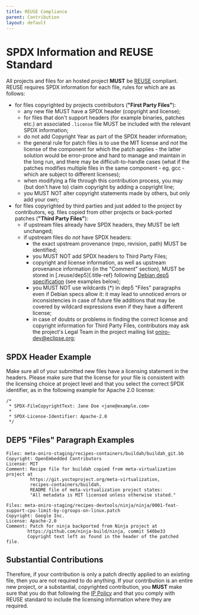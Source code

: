```yaml
---
title: REUSE Compliance
parent: Contribution
layout: default
---
```


# SPDX Information and REUSE Standard

All projects and files for an hosted project **MUST** be
[REUSE](https://reuse.software/) compliant. REUSE requires SPDX
information for each file, rules for which are as follows:

- for files copyrighted by projects contributors (**\"First Party
  Files\"**):
  - any new file MUST have a SPDX header (copyright and license);
  - for files that don\'t support headers (for example binaries,
    patches etc.) an associated `.license` file MUST be included
    with the relevant SPDX information;
  - do not add Copyright Year as part of the SPDX header
    information;
  - the general rule for patch files is to use the MIT license and
    _not_ the license of the component for which the patch applies -
    the latter solution would be error-prone and hard to manage and
    maintain in the long run, and there may be difficult-to-handle
    cases (what if the patches modifies multiple files in the same
    component - eg. gcc - which are subject to different licenses);
  - when modifying a file through this contribution process, you may
    (but don\'t have to) claim copyright by adding a copyright line;
  - you MUST NOT alter copyright statements made by others, but only
    add your own;
- for files copyrighted by third parties and just added to the project
  by contributors, eg. files copied from other projects or back-ported
  patches (**\"Third Party Files\"**):
  - if upstream files already have SPDX headers, they MUST be left
    unchanged;
  - if upstream files do _not_ have SPDX headers:
    - the exact upstream provenance (repo, revision, path) MUST be
      identified;
    - you MUST NOT add SPDX headers to Third Party Files;
    - copyright and license information, as well as upstream
      provenance information (in the \"Comment\" section), MUST be
      stored in [.reuse/dep5]{.title-ref} following [Debian dep5
      specification](https://dep-team.pages.debian.net/deps/dep5/)
      (see examples below);
    - you MUST NOT use wildcards (\*) in dep5 \"Files\" paragraphs
      even if Debian specs allow it: it may lead to unnoticed
      errors or inconsistencies in case of future file additions
      that may be covered by wildcard expressions even if they
      have a different license;
    - in case of doubts or problems in finding the correct license
      and copyright information for Third Party Files,
      contributors may ask the project\'s Legal Team in the
      project mailing list <oniro-dev@eclipse.org>;

## SPDX Header Example

Make sure all of your submitted new files have a licensing statement in
the headers. Please make sure that the license for your file is
consistent with the licensing choice at project level and that you
select the correct SPDX identifier, as in the following example for
Apache 2.0 license:

```text
/*
 * SPDX-FileCopyrightText: Jane Doe <jane@example.com>
 *
 * SPDX-License-Identifier: Apache-2.0
 */
```

## DEP5 \"Files\" Paragraph Examples

```text
Files: meta-oniro-staging/recipes-containers/buildah/buildah_git.bb
Copyright: OpenEmbedded Contributors
License: MIT
Comment: Recipe file for buildah copied from meta-virtualization project at
         https://git.yoctoproject.org/meta-virtualization,
         recipes-containers/buildah.
         README file of meta-virtualization project states:
         "All metadata is MIT licensed unless otherwise stated."

Files: meta-oniro-staging/recipes-devtools/ninja/ninja/0001-feat-support-cpu-limit-by-cgroups-on-linux.patch
Copyright: Google Inc.
License: Apache-2.0
Comment: Patch for ninja backported from Ninja project at
        https://github.com/ninja-build/ninja, commit 540be33
        Copyright text left as found in the header of the patched file.
```

## Substantial Contributions

Therefore, if your contribution is only a patch directly applied to an
existing file, then you are not required to do anything. If your
contribution is an entire new project, or a substantial, copyrighted
contribution, you **MUST** make sure that you do that following the [IP
Policy](https://git.ostc-eu.org/oss-compliance/ip-policy/) and that you
comply with REUSE standard to include the licensing information where
they are required.
